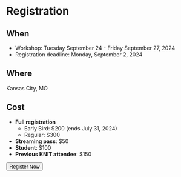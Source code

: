 # Registration

## When

- Workshop: Tuesday September 24 - Friday September 27, 2024
- Registration deadline: Monday, September 2, 2024

## Where

Kansas City, MO

## Cost

- **Full registration**
  - Early Bird: $200 (ends July 31, 2024)
  - Regular: $300 
- **Streaming pass**: $50
- **Student**: $100
- **Previous KNIT attendee**: $150

<div class="button-container">
<button linkto="https://apps2.research.unc.edu/events/index.cfm?event=events.go&key=C2B2">Register Now</button>
</div>
